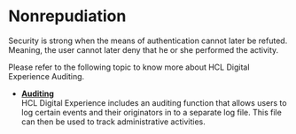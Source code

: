# Nonrepudiation

Security is strong when the means of authentication cannot later be refuted. Meaning, the user cannot later deny that he or she performed the activity.

Please refer to the following topic to know more about HCL Digital Experience Auditing.

-   **[Auditing](../../../monitoring/sec_audit.md)**  
HCL Digital Experience includes an auditing function that allows users to log certain events and their originators in to a separate log file. This file can then be used to track administrative activities.
